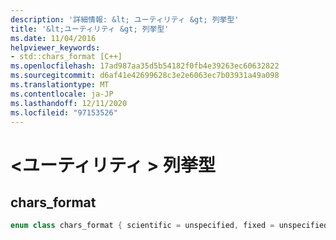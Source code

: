 ```yaml
---
description: '詳細情報: &lt; ユーティリティ &gt; 列挙型'
title: '&lt;ユーティリティ &gt; 列挙型'
ms.date: 11/04/2016
helpviewer_keywords:
- std::chars_format [C++]
ms.openlocfilehash: 17ad987aa35d5b54182f0fb4e39263ec60632822
ms.sourcegitcommit: d6af41e42699628c3e2e6063ec7b03931a49a098
ms.translationtype: MT
ms.contentlocale: ja-JP
ms.lasthandoff: 12/11/2020
ms.locfileid: "97153526"
---
```

# <a name="ltutilitygt-enums"></a>&lt;ユーティリティ &gt; 列挙型

## <a name="chars_format"></a><a name="chars_format"></a> chars_format

```cpp
enum class chars_format { scientific = unspecified, fixed = unspecified, hex = unspecified, general = fixed | scientific };
```
